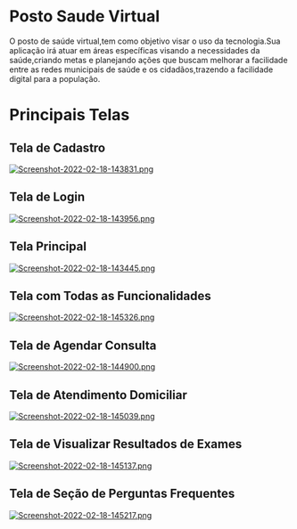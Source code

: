 # Posto Saude Virtual
O posto de saúde virtual,tem como objetivo visar o uso da tecnologia.Sua aplicação irá atuar em áreas específicas visando a necessidades da saúde,criando metas e planejando ações que buscam melhorar a facilidade entre as redes municipais de saúde e os cidadãos,trazendo a facilidade digital para a população.

# Principais Telas

## Tela de Cadastro

[![Screenshot-2022-02-18-143831.png](https://i.postimg.cc/SQ2vpwxR/Screenshot-2022-02-18-143831.png)](https://postimg.cc/23YwQ9vN)

## Tela de Login

[![Screenshot-2022-02-18-143956.png](https://i.postimg.cc/3NkHPT87/Screenshot-2022-02-18-143956.png)](https://postimg.cc/rR2br7RY)

## Tela Principal

[![Screenshot-2022-02-18-143445.png](https://i.postimg.cc/htLqFMBJ/Screenshot-2022-02-18-143445.png)](https://postimg.cc/pmLSzfyx)

## Tela com Todas as Funcionalidades

[![Screenshot-2022-02-18-145326.png](https://i.postimg.cc/59D0bPZp/Screenshot-2022-02-18-145326.png)](https://postimg.cc/F1gmxxFJ)

## Tela de Agendar Consulta

[![Screenshot-2022-02-18-144900.png](https://i.postimg.cc/B6kqZ6wt/Screenshot-2022-02-18-144900.png)](https://postimg.cc/YGNcbp7w)

## Tela de Atendimento Domiciliar

[![Screenshot-2022-02-18-145039.png](https://i.postimg.cc/bvFPLrPL/Screenshot-2022-02-18-145039.png)](https://postimg.cc/xkHB10cb)

## Tela de Visualizar Resultados de Exames

[![Screenshot-2022-02-18-145137.png](https://i.postimg.cc/FRtW9XVN/Screenshot-2022-02-18-145137.png)](https://postimg.cc/LqTBT7Wb)

## Tela de Seção de Perguntas Frequentes

[![Screenshot-2022-02-18-145217.png](https://i.postimg.cc/SRSGsS2F/Screenshot-2022-02-18-145217.png)](https://postimg.cc/hzYmZq1p)
